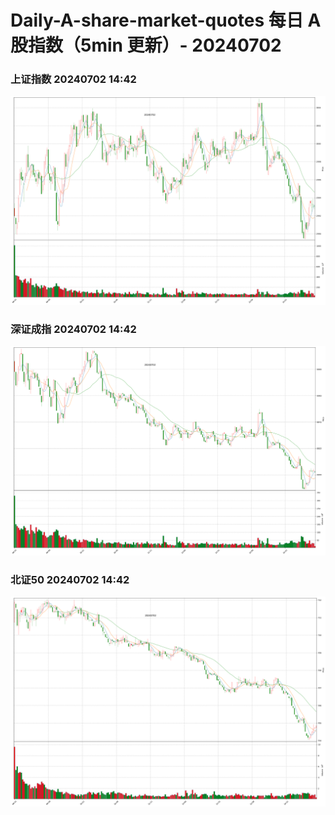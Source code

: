 
# Daily-A-share-market-quotes 每日 A 股指数（5min 更新）- 20240702

### 上证指数 20240702 14:42
![](./fig/2024/7/20240702-sh000001.png)

### 深证成指 20240702 14:42
![](./fig/2024/7/20240702-sz399001.png)

### 北证50 20240702 14:42
![](./fig/2024/7/20240702-bj899050.png)
